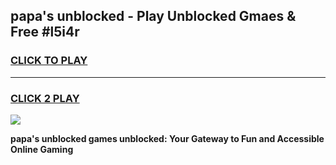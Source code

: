 
## papa's unblocked - Play Unblocked Gmaes & Free #l5i4r
<h3>
<a href="https://news.freeplayer.one?title=papa's_unblocked&ref=24F">CLICK TO PLAY</a></h3>
<hr>

<h3>
<a href="https://news.freeplayer.one?title=papa's_unblocked&ref=24F">CLICK 2 PLAY</a>
  
</h3>

<a href="https://news.freeplayer.one?title=papa's_unblocked&ref=24F/"><img src="https://clearcache.store/games.png"></a>


**papa's unblocked games unblocked: Your Gateway to Fun and Accessible Online Gaming**
